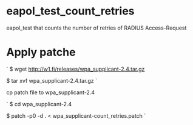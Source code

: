 # eapol_test_count_retries

eapol_test that counts the number of retries of RADIUS Access-Request

# Apply patche

`
$ wget http://w1.fi/releases/wpa_supplicant-2.4.tar.gz

$ tar xvf wpa_supplicant-2.4.tar.gz
`

cp patch file to wpa_supplicant-2.4

`
$ cd wpa_supplicant-2.4

$ patch -p0 -d . < wpa_supplicant-count_retries.patch
`


